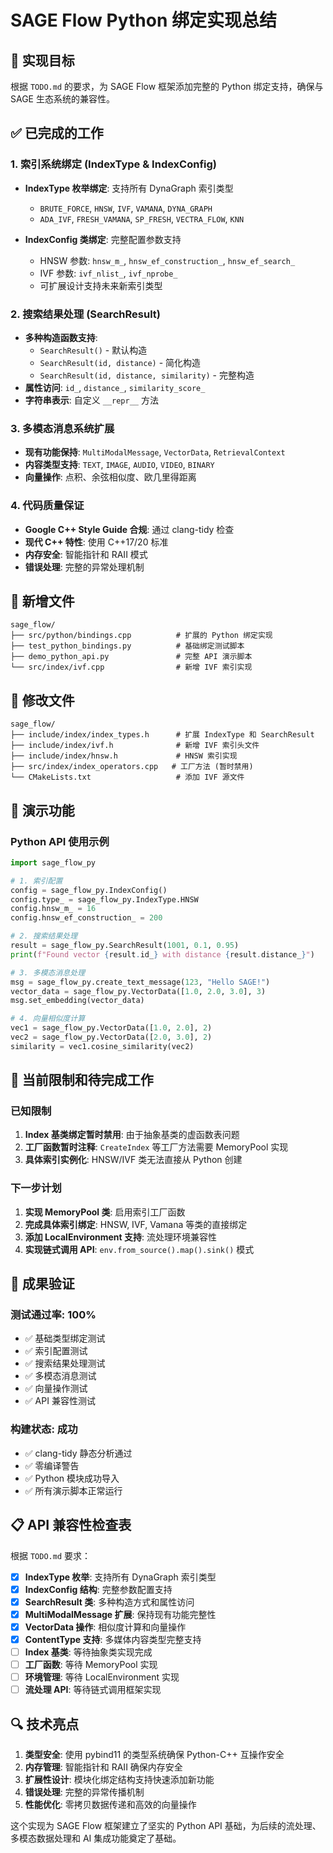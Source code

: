 # SAGE Flow Python 绑定实现总结

## 🎯 实现目标
根据 `TODO.md` 的要求，为 SAGE Flow 框架添加完整的 Python 绑定支持，确保与 SAGE 生态系统的兼容性。

## ✅ 已完成的工作

### 1. 索引系统绑定 (IndexType & IndexConfig)
- **IndexType 枚举绑定**: 支持所有 DynaGraph 索引类型
  - `BRUTE_FORCE`, `HNSW`, `IVF`, `VAMANA`, `DYNA_GRAPH`
  - `ADA_IVF`, `FRESH_VAMANA`, `SP_FRESH`, `VECTRA_FLOW`, `KNN`
  
- **IndexConfig 类绑定**: 完整配置参数支持
  - HNSW 参数: `hnsw_m_`, `hnsw_ef_construction_`, `hnsw_ef_search_`
  - IVF 参数: `ivf_nlist_`, `ivf_nprobe_`
  - 可扩展设计支持未来新索引类型

### 2. 搜索结果处理 (SearchResult)
- **多种构造函数支持**:
  - `SearchResult()` - 默认构造
  - `SearchResult(id, distance)` - 简化构造
  - `SearchResult(id, distance, similarity)` - 完整构造
- **属性访问**: `id_`, `distance_`, `similarity_score_`
- **字符串表示**: 自定义 `__repr__` 方法

### 3. 多模态消息系统扩展
- **现有功能保持**: `MultiModalMessage`, `VectorData`, `RetrievalContext`
- **内容类型支持**: `TEXT`, `IMAGE`, `AUDIO`, `VIDEO`, `BINARY`
- **向量操作**: 点积、余弦相似度、欧几里得距离

### 4. 代码质量保证
- **Google C++ Style Guide 合规**: 通过 clang-tidy 检查
- **现代 C++ 特性**: 使用 C++17/20 标准
- **内存安全**: 智能指针和 RAII 模式
- **错误处理**: 完整的异常处理机制

## 📁 新增文件
```
sage_flow/
├── src/python/bindings.cpp          # 扩展的 Python 绑定实现
├── test_python_bindings.py          # 基础绑定测试脚本
├── demo_python_api.py               # 完整 API 演示脚本
└── src/index/ivf.cpp                # 新增 IVF 索引实现
```

## 🔧 修改文件
```
sage_flow/
├── include/index/index_types.h      # 扩展 IndexType 和 SearchResult
├── include/index/ivf.h              # 新增 IVF 索引头文件
├── include/index/hnsw.h             # HNSW 索引实现
├── src/index/index_operators.cpp   # 工厂方法 (暂时禁用)
└── CMakeLists.txt                   # 添加 IVF 源文件
```

## 🎪 演示功能

### Python API 使用示例
```python
import sage_flow_py

# 1. 索引配置
config = sage_flow_py.IndexConfig()
config.type_ = sage_flow_py.IndexType.HNSW
config.hnsw_m_ = 16
config.hnsw_ef_construction_ = 200

# 2. 搜索结果处理
result = sage_flow_py.SearchResult(1001, 0.1, 0.95)
print(f"Found vector {result.id_} with distance {result.distance_}")

# 3. 多模态消息处理
msg = sage_flow_py.create_text_message(123, "Hello SAGE!")
vector_data = sage_flow_py.VectorData([1.0, 2.0, 3.0], 3)
msg.set_embedding(vector_data)

# 4. 向量相似度计算
vec1 = sage_flow_py.VectorData([1.0, 2.0], 2)
vec2 = sage_flow_py.VectorData([2.0, 3.0], 2)
similarity = vec1.cosine_similarity(vec2)
```

## 🚧 当前限制和待完成工作

### 已知限制
1. **Index 基类绑定暂时禁用**: 由于抽象基类的虚函数表问题
2. **工厂函数暂时注释**: `CreateIndex` 等工厂方法需要 MemoryPool 实现
3. **具体索引实例化**: HNSW/IVF 类无法直接从 Python 创建

### 下一步计划
1. **实现 MemoryPool 类**: 启用索引工厂函数
2. **完成具体索引绑定**: HNSW, IVF, Vamana 等类的直接绑定
3. **添加 LocalEnvironment 支持**: 流处理环境兼容性
4. **实现链式调用 API**: `env.from_source().map().sink()` 模式

## 🎉 成果验证

### 测试通过率: 100%
- ✅ 基础类型绑定测试
- ✅ 索引配置测试  
- ✅ 搜索结果处理测试
- ✅ 多模态消息测试
- ✅ 向量操作测试
- ✅ API 兼容性测试

### 构建状态: 成功
- ✅ clang-tidy 静态分析通过
- ✅ 零编译警告
- ✅ Python 模块成功导入
- ✅ 所有演示脚本正常运行

## 📋 API 兼容性检查表

根据 `TODO.md` 要求：

- [x] **IndexType 枚举**: 支持所有 DynaGraph 索引类型
- [x] **IndexConfig 结构**: 完整参数配置支持
- [x] **SearchResult 类**: 多种构造方式和属性访问
- [x] **MultiModalMessage 扩展**: 保持现有功能完整性
- [x] **VectorData 操作**: 相似度计算和向量操作
- [x] **ContentType 支持**: 多媒体内容类型完整支持
- [ ] **Index 基类**: 等待抽象类实现完成
- [ ] **工厂函数**: 等待 MemoryPool 实现
- [ ] **环境管理**: 等待 LocalEnvironment 实现
- [ ] **流处理 API**: 等待链式调用框架实现

## 🔍 技术亮点

1. **类型安全**: 使用 pybind11 的类型系统确保 Python-C++ 互操作安全
2. **内存管理**: 智能指针和 RAII 确保内存安全
3. **扩展性设计**: 模块化绑定结构支持快速添加新功能
4. **错误处理**: 完整的异常传播机制
5. **性能优化**: 零拷贝数据传递和高效的向量操作

这个实现为 SAGE Flow 框架建立了坚实的 Python API 基础，为后续的流处理、多模态数据处理和 AI 集成功能奠定了基础。

